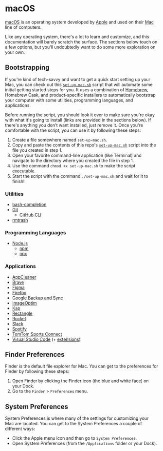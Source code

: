 # macOS

[macOS](https://www.apple.com/macos) is an operating system developed by [Apple](https://www.apple.com) and used on their [Mac](https://www.apple.com/mac) line of computers.

Like any operating system, there's a lot to learn and customize, and this documentation will barely scratch the surface. The sections below touch on a few options, but you'll undoubtedly want to do some more exploration on your own.

## Bootstrapping

If you're kind of tech-savvy and want to get a quick start setting up your Mac, you can check out this [`set-up-mac.sh`](set-up-mac.sh) script that will automate some initial getting started steps for you. It uses a combination of [Homebrew](https://brew.sh), Homebrew Cask, and product-specific installers to automatically bootstrap your computer with some utilities, programming languages, and applications.

Before running the script, you should look it over to make sure you're okay with what it's going to install (links are provided in the sections below). If there's anything you don't want installed, just remove it. Once you're comfortable with the script, you can use it by following these steps:

1. Create a file somewhere named `set-up-mac.sh`.
2. Copy and paste the contents of this repo's [`set-up-mac.sh`](set-up-mac.sh) script into the file you created in step 1.
3. Open your favorite command-line application (like Terminal) and navigate to the directory where you created the file in step 1.
4. Use the command `chmod +x set-up-mac.sh` to make the script executable.
5. Start the script with the command `./set-up-mac.sh` and wait for it to finish!

### Utilities

- [bash-completion](https://github.com/scop/bash-completion)
- [Git](https://git-scm.com)
  - [GitHub CLI](https://cli.github.com)
- [rmtrash](https://github.com/PhrozenByte/rmtrash)

### Programming Languages

- [Node.js](https://nodejs.org)
  - [npm](https://www.npmjs.com)
  - [npx](https://www.npmjs.com/package/npx)

### Applications

- [AppCleaner](https://freemacsoft.net/appcleaner)
- [Brave](https://brave.com)
- [Figma](https://www.figma.com)
- [Firefox](https://www.mozilla.org/firefox)
- [Google Backup and Sync](https://www.google.com/drive)
- [ImageOptim](https://imageoptim.com/mac)
- [Kap](https://getkap.co)
- [Rectangle](https://rectangleapp.com)
- [Rocket](https://matthewpalmer.net/rocket)
- [Slack](https://slack.com)
- [Spotify](https://www.spotify.com)
- [TomTom Sports Connect](https://us.support.tomtom.com/app/getstarted/p/3863)
- [Visual Studio Code](https://code.visualstudio.com) (+ [extensions](https://github.com/pdhoopr/dotfiles/tree/master/visual-studio-code#extensions))

## Finder Preferences

Finder is the default file explorer for Mac. You can get to the preferences for Finder by following these steps:

1. Open Finder by clicking the Finder icon (the blue and white face) on your Dock.
2. Go to the `Finder` > `Preferences` menu.

## System Preferences

System Preferences is where many of the settings for customizing your Mac are located. You can get to the System Preferences a couple of different ways:

- Click the Apple menu icon and then go to `System Preferences`.
- Open System Preferences (from the `/Applications` folder or your Dock).

